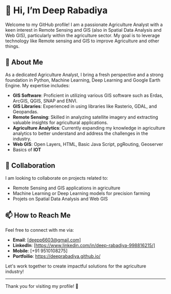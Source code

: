 # 👋 Hi, I’m Deep Rabadiya

Welcome to my GitHub profile! I am a passionate Agriculture Analyst with a keen interest in Remote Sensing and GIS (also in Spatial Data Analysis and Web GIS), particularly within the agriculture sector. My goal is to leverage technology like Remote sensing and GIS to improve Agriculture and other things.

## 🌟 About Me

As a dedicated Agriculture Analyst, I bring a fresh perspective and a strong foundation in Python, Machine Learning, Deep Learning and Google Earth Engine. My expertise includes:

- **GIS Software**: Proficient in utilizing various GIS software such as Erdas, ArcGIS, QGIS, SNAP and ENVI.
- **GIS Libraries**: Experienced in using libraries like Rasterio, GDAL, and Geopandas.
- **Remote Sensing**: Skilled in analyzing satellite imagery and extracting valuable insights for agricultural applications.
- **Agriculture Analytics**: Currently expanding my knowledge in agriculture analytics to better understand and address the challenges in the industry.
- **Web GIS**: Open Layers, HTML, Basic Java Script, pgRouting, Geoserver
- Basics of **IOT**

## 💞️ Collaboration

I am looking to collaborate on projects related to:
- Remote Sensing and GIS applications in agriculture
- Machine Learning or Deep Learning models for precision farming
- Projets on Spatial Data Analysis and Web GIS

## 📫 How to Reach Me

Feel free to connect with me via:
- **Email**: [deepp6603@gmail.com]
- **LinkedIn**: [https://www.linkedin.com/in/deep-rabadiya-998816215/]
- **Mobile**: [+91 9510108275]
- **Portfoilio**: https://deeprabadiya.github.io/

Let's work together to create impactful solutions for the agriculture industry!

---

Thank you for visiting my profile! 🚀

